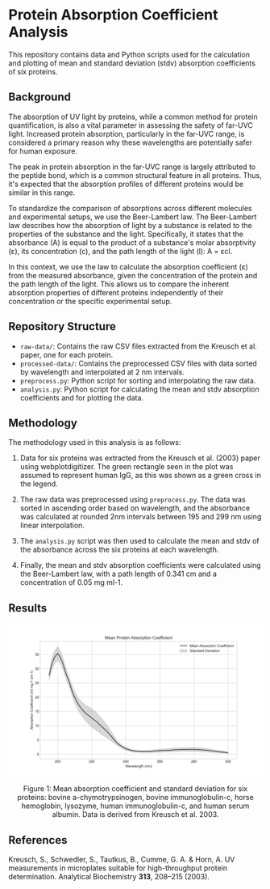 # Protein Absorption Coefficient Analysis

This repository contains data and Python scripts used for the calculation and plotting of mean and standard deviation (stdv) absorption coefficients of six proteins.

## Background

The absorption of UV light by proteins, while a common method for protein quantification, is also a vital parameter in assessing the safety of far-UVC light. Increased protein absorption, particularly in the far-UVC range, is considered a primary reason why these wavelengths are potentially safer for human exposure.

The peak in protein absorption in the far-UVC range is largely attributed to the peptide bond, which is a common structural feature in all proteins. Thus, it's expected that the absorption profiles of different proteins would be similar in this range.

To standardize the comparison of absorptions across different molecules and experimental setups, we use the Beer-Lambert law. The Beer-Lambert law describes how the absorption of light by a substance is related to the properties of the substance and the light. Specifically, it states that the absorbance (A) is equal to the product of a substance's molar absorptivity (ε), its concentration (c), and the path length of the light (l): A = εcl.

In this context, we use the law to calculate the absorption coefficient (ε) from the measured absorbance, given the concentration of the protein and the path length of the light. This allows us to compare the inherent absorption properties of different proteins independently of their concentration or the specific experimental setup.

## Repository Structure

* `raw-data/`: Contains the raw CSV files extracted from the Kreusch et al. paper, one for each protein.
* `processed-data/`: Contains the preprocessed CSV files with data sorted by wavelength and interpolated at 2 nm intervals.
* `preprocess.py`: Python script for sorting and interpolating the raw data.
* `analysis.py`: Python script for calculating the mean and stdv absorption coefficients and for plotting the data.

## Methodology

The methodology used in this analysis is as follows:

1. Data for six proteins was extracted from the Kreusch et al. (2003) paper using webplotdigitizer. The green rectangle seen in the plot was assumed to represent human IgG, as this was shown as a green cross in the legend.

2. The raw data was preprocessed using `preprocess.py`. The data was sorted in ascending order based on wavelength, and the absorbance was calculated at rounded 2nm intervals between 195 and 299 nm using linear interpolation.

3. The `analysis.py` script was then used to calculate the mean and stdv of the absorbance across the six proteins at each wavelength.

4. Finally, the mean and stdv absorption coefficients were calculated using the Beer-Lambert law, with a path length of 0.341 cm and a concentration of 0.05 mg ml-1.

## Results

![Mean and Standard Deviation of Absorption Coefficient](absorption-coefficient.png)

<p align="center">
Figure 1: Mean absorption coefficient and standard deviation for six proteins: bovine a-chymotrypsinogen, bovine immunoglobulin-c, horse hemoglobin, lysozyme, human immunoglobulin-c, and human serum albumin. Data is derived from Kreusch et al. 2003.
</p>

## References

Kreusch, S., Schwedler, S., Tautkus, B., Cumme, G. A. & Horn, A. UV measurements in microplates suitable for high-throughput protein determination. Analytical Biochemistry **313**, 208–215 (2003).


